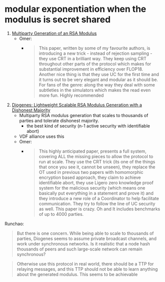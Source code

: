 # modular exponentiation when the modulus is secret shared

1. [Multiparty Generation of an RSA Modulus](https://eprint.iacr.org/2020/370.pdf)
    +  Omer:
        +  > This paper, written by some of my favourite authors, is introducing a new trick - instead of rejection sampling - they use CRT in a brilliant way. They keep using CRT throughout other parts of the protocol which makes for substantial improvement in efficiency over FLOP18. Another nice thing is that they use UC for the first time and it turns out to be very elegant and modular as it should be. For fans of the genre: along the way they deal with some subtleties in the simulators which makes the read even more fun. Highly recommended
2. [Diogenes: Lightweight Scalable RSA Modulus Generation with a Dishonest Majority](https://eprint.iacr.org/2020/374.pdf)
    + Multiparty RSA modulus generation that scales to thousands of parties and tolerate dishonest majority.
        * the best kind of security (n-1 active security with identifiable abort)
    + VDF alliance uses this
    + Omer:
        + > This highly anticipated paper, presents a full system, covering ALL the missing pieces to allow the protocol to run at scale. They use the CRT trick (its one of the things that once you see it, cannot be unseen), they replace the OT used in previous two papers with homomorphic encryption based approach, they claim to achieve identifiable abort, they use Ligero zero knowledge proof system for the malicious security (which means one basically put everything in a statement and prove it) and they introduce a new role of a Coordinator to help facilitate communication. They try to follow the line of UC security as well. This paper is crazy. Oh and It includes benchmarks of up to 4000 parties.


Runchao:

> But there is one concern. While being able to scale to thousands of parties, Diogenes seems to assume private broadcast channels, and work under synchronous networks. Is it realistic that a node hash thousands of peers and such large-scale network can remain synchronous?

> Otherwise use this protocol in real world, there should be a TTP for relaying messages, and this TTP should not be able to learn anything about the generated modulus. This seems to be achievable
